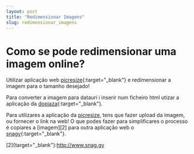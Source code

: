 ```yaml
---
layout: post
title: "Redimensionar Imagens"
slug: redimensionar_imagens
---
```


Como se pode redimensionar uma imagem online?
====

Utilizar aplicação web [picresize](http://www.picresize.com/){:target="_blank"} e redimensionar a imagem para o tamanho desejado!

Para converter a imagem para datauri i inserir num ficheiro html utizar a aplicação da [dopiaza](http://dopiaza.org/tools/datauri/index.php){:target="_blank"}.

Para utilizares a aplicação da [picresize], tens que fazer upload da imagem, ou fornecer o link na web! O que podes fazer para simplificares o processo é copiares a [imagem][2] para outra aplicação web o [snagy]{:target="_blank"}.






[picresize]:http://www.picresize.com
[snagy]:http://www.snag.gy
[2]{target="_blank"}:http://www.snag.gy
